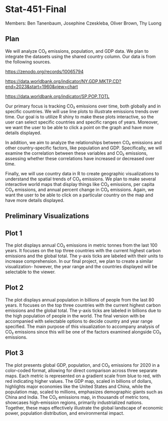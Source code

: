# Stat-451-Final
Members: Ben Tanenbaum, Josephine Czeskleba, Oliver Brown, Thy Luong

## Plan
We will analyze CO₂ emissions, population, and GDP data. We plan to integrate the datasets using the shared country column. Our data is from the following sources.

https://zenodo.org/records/10065794 

https://data.worldbank.org/indicator/NY.GDP.MKTP.CD?end=2023&start=1960&view=chart

https://data.worldbank.org/indicator/SP.POP.TOTL

Our primary focus is tracking CO₂ emissions over time, both globally and in specific countries. We will use line plots to illustrate emissions trends over time. Our goal is to utilize R shiny to make these plots interactive, so the user can select specific countries and specific ranges of years. Moreover, we want the user to be able to click a point on the graph and have more details displayed. 

In addition, we aim to analyze the relationships between CO₂ emissions and other country-specific factors, like population and GDP. Specifically, we will examine the correlation between these variables and CO₂ emissions, assessing whether these correlations have increased or decreased over time.

Finally, we will use country data in R to create geographic visualizations to understand the spatial trends of CO₂ emissions. We plan to make several interactive world maps that display things like CO₂ emissions, per capita CO₂ emissions, and annual percent change in CO₂ emissions. Again, we want the user to be able to click on a particular country on the map and have more details displayed. 

## Preliminary Visualizations 

## Plot 1 
The plot displays annual CO₂ emissions in metric tonnes from the last 100 years. It focuses on the top three countries with the current highest carbon emissions and the global total. The y-axis ticks are labeled with their units to increase comprehension. In our final project, we plan to create a similar visualization- however, the year range and the countries displayed will be selectable to the viewer. 

## Plot 2
The plot displays annual population in billions of people from the last 80 years. It focuses on the top three countries with the current highest carbon emissions and the global total. The y-axis ticks are labeled in billions due to the high population of people in the world. The final version with be accompanied with selectable options to decide country and year range specified. The main purpose of this visualization to accompany analysis of CO₂ emissions since this will be one of the factors examined alongside CO₂ emissions.

## Plot 3

The plot presents global GDP, population, and CO₂ emissions for 2020 in a color-coded format, allowing for direct comparison across three separate maps. Each metric is represented on a gradient scale from blue to red, with red indicating higher values. The GDP map, scaled in billions of dollars, highlights major economies like the United States and China, while the population map, scaled to millions, emphasizes demographic giants such as China and India. The CO₂ emissions map, in thousands of metric tons, showcases high-emission regions, primarily industrialized nations. Together, these maps effectively illustrate the global landscape of economic power, population distribution, and environmental impact.




